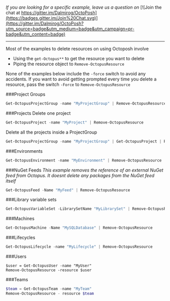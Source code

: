 *If you are looking for a specific example, leave us a question on* [![Join the chat at https://gitter.im/Dalmirog/OctoPosh](https://badges.gitter.im/Join%20Chat.svg)](https://gitter.im/Dalmirog/OctoPosh?utm_source=badge&utm_medium=badge&utm_campaign=pr-badge&utm_content=badge)
***

Most of the examples to delete resources on using Octoposh involve 
- Using the `get-Octopus**` to get the resource you want to delete
- Piping the resource object to `Remove-OctopusResource`

None of the examples below include the `-force` switch to avoid any accidents. If you want to avoid getting prompted every time you delete a resource, pass the switch `-Force` to `Remove-OctopusResource`

###Project Groups
```Powershell
Get-OctopusProjectGroup -name "MyProjectGroup" | Remove-OctopusResource
```

###Projects
Delete one project
```Powershell
Get-OctopusProject -name "MyProject" | Remove-OctopusResource
```
Delete all the projects inside a ProjectGroup
```Powershell
Get-OctopusProjectGroup -name "MyProjectGroup" | Get-OctopusProject | Remove-OctopusResource
```

###Environments
```Powershell
Get-OctopusEnvironment -name "MyEnvironment" | Remove-OctopusResource
```

###NuGet Feeds
*This example removes the reference of an external NuGet feed from Octopus. It doesnt delete any packages from the NuGet feed itself*
```Powershell
Get-OctopusFeed -Name "MyFeed" | Remove-OctopusResource
```

###Library variable sets
```Powershell
Get-OctopusVariableSet -LibrarySetName "MyLibrarySet" | Remove-OctopusResource
```

###Machines
```Powershell
Get-OctopusMachine -Name "MySQLDatabase" | Remove-OctopusResource
```

###Lifecycles
```Powershell
Get-OctopusLifecycle -name "MyLifecycle" | Remove-OctopusResource
```

###Users
```#Powershell
$user = Get-OctopusUser -name "MyUser" 
Remove-OctopusResource -resource $user
```

###Teams
```Powershell
$team = Get-OctopusTeam -name "MyTeam" 
Remove-OctopusResource - resource $team
```